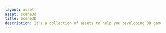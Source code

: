 ```yaml
---
layout: asset
asset: scene3d
title: Scene3D
description: It's a collection of assets to help you developing 3D games with the Defold game engine. Use included prefabs to quickly prototype structures, levels, and to test game mechanics. Try out ideas quickly!
---
```

